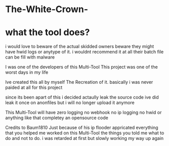 # The-White-Crown-

# what the tool does?

i would love to beware of the actual skidded owners beware they might have hwid logs or anytype of it.
i wouldnt recommend it at all their batch file can be fill with malware


I was one of the developers of this Multi-Tool
This project was one of the worst days in my life

Ive created this all by myself The Recreation of it.
basically i was never paided at all for this project

since its been apart of this i decided actaully leak the source code ive did leak it once on anonfiles
but i will no longer upload it anymore 

This Multi-Tool will have zero logging no webhook no ip logging no hwid or anything like that completey an opensource code 

Credits to Baum1810
Just because of his ip flooder appricated everything that you helped me worked on this Multi-Tool the things you told me what to do and not to do.
i was retarded at first but slowly working my way up again 

 
